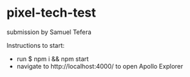 # pixel-tech-test
submission by Samuel Tefera

Instructions to start:
- run $ npm i && npm start
- navigate to http://localhost:4000/ to open Apollo Explorer